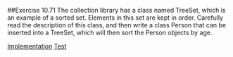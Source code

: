 ##Exercise 10.71 
The collection library has a class named TreeSet, which is an example of a sorted set. Elements in this set are kept in order. Carefully read the description of this class, and then write a class Person that can be inserted into a TreeSet, which will then sort the Person objects by age.

[Implementation](Person.java) [Test](TestSortPerson.java)